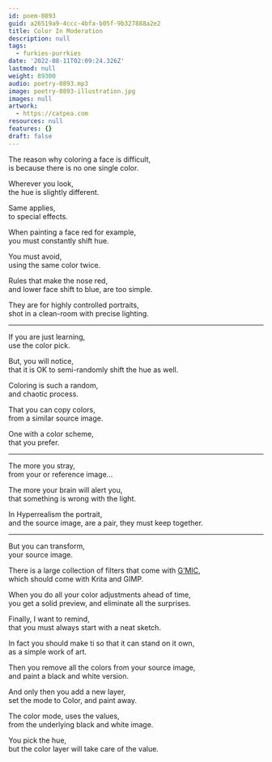 ```yaml
---
id: poem-0893
guid: a26519a9-4ccc-4bfa-b05f-9b327888a2e2
title: Color In Moderation
description: null
tags:
  - furkies-purrkies
date: '2022-08-11T02:09:24.326Z'
lastmod: null
weight: 89300
audio: poetry-0893.mp3
image: poetry-0893-illustration.jpg
images: null
artwork:
  - https://catpea.com
resources: null
features: {}
draft: false
---
```


The reason why coloring a face is difficult,\
is because there is no one single color.

Wherever you look,\
the hue is slightly different.

Same applies,\
to special effects.

When painting a face red for example,\
you must constantly shift hue.

You must avoid,\
using the same color twice.

Rules that make the nose red,\
and lower face shift to blue, are too simple.

They are for highly controlled portraits,\
shot in a clean-room with precise lighting.

---

If you are just learning,\
use the color pick.

But, you will notice,\
that it is OK to semi-randomly shift the hue as well.

Coloring is such a random,\
and chaotic process.

That you can copy colors,\
from a similar source image.

One with a color scheme,\
that you prefer.

---

The more you stray,\
from your or reference image...

The more your brain will alert you,\
that something is wrong with the light.

In Hyperrealism the portrait,\
and the source image, are a pair, they must keep together.

---

But you can transform,\
your source image.

There is a large collection of filters that come with [G’MIC](https://www.youtube.com/watch?v=-Nwylglrv7M),\
which should come with Krita and GIMP.

When you do all your color adjustments ahead of time,\
you get a solid preview, and eliminate all the surprises.

Finally, I want to remind,\
that you must always start with a neat sketch.

In fact you should make ti so that it can stand on it own,\
as a simple work of art.

Then you remove all the colors from your source image,\
and paint a black and white version.

And only then you add a new layer,\
set the mode to Color, and paint away.

The color mode, uses the values,\
from the underlying black and white image.

You pick the hue,\
but the color layer will take care of the value.
